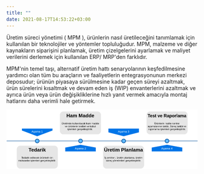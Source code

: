 ```yaml
---
title: ""
date: 2021-08-17T14:53:22+03:00
---
```

Üretim süreci yönetimi ( MPM ), ürünlerin nasıl üretileceğini tanımlamak için kullanılan bir teknolojiler ve yöntemler topluluğudur.
MPM, malzeme ve diğer kaynakların siparişini planlamak, üretim çizelgelerini ayarlamak ve maliyet verilerini derlemek için kullanılan ERP/ MRP'den farklıdır.

MPM'nin temel taşı, alternatif üretim hattı senaryolarının keşfedilmesine yardımcı olan tüm bu araçların ve faaliyetlerin entegrasyonunun merkezi deposudur; ürünün piyasaya sürülmesine kadar geçen süreyi azaltmak, ürün sürelerini kısaltmak ve devam eden iş (WIP) envanterlerini azaltmak ve ayrıca ürün veya ürün değişikliklerine hızlı yanıt vermek amacıyla montaj hatlarını daha verimli hale getirmek.

![Süreç Diagramı](images/mpm1.png)



